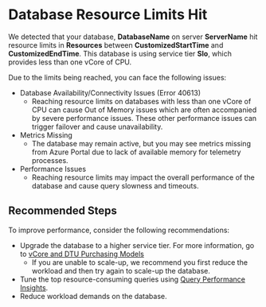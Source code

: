<properties
    pageTitle="Database Resource Limits Hit"
    description="Sub Core Database Resource Limits Hit"
    infoBubbleText="The resource limits were hit for this database. See details on the right."
    service="microsoft.sql"
    resource="servers"
    authors="ketho00"
    ms.author="ketho"
    displayOrder=""
    articleId="Subcore_166C42B9-A932-407E-A9AE-4B454D7986BF"
    diagnosticScenario="SqlPerfTsg"
    selfHelpType="diagnostics"
    supportTopicIds="32749513,32749514,32749515,32749520,32749526"
    resourceTags=""
    productPesIds="13491"
    cloudEnvironments="public,blackForest,fairfax,mooncake, usnat, ussec"
	ownershipId="AzureData_AzureSQLDB_Performance"
/>

# Database Resource Limits Hit  

<!--issueDescription-->
We detected that your database, **<!--$DatabaseName-->DatabaseName<!--/$DatabaseName-->** on server **<!--$ServerName-->ServerName<!--/$ServerName-->** hit resource limits in **<!--$Resources-->Resources<!--/$Resources-->** between **<!--$CustomizedStartTime-->CustomizedStartTime<!--/$CustomizedStartTime-->** and **<!--$CustomizedEndTime-->CustomizedEndTime<!--/$CustomizedEndTime-->**. This database is using service tier **<!--$Slo-->Slo<!--/$Slo-->**, which provides less than one vCore of CPU.  

Due to the limits being reached, you can face the following issues:  
* Database Availability/Connectivity Issues (Error 40613)  
    + Reaching resource limits on databases with less than one vCore of CPU can cause Out of Memory issues which are often accompanied by severe performance issues. These other performance issues can trigger failover and cause unavailability.   
* Metrics Missing  
    + The database may remain active, but you may see metrics missing from Azure Portal due to lack of available memory for telemetry processes.
* Performance Issues  
    + Reaching resource limits may impact the overall performance of the database and cause query slowness and timeouts.
<!--/issueDescription-->

## **Recommended Steps**
To improve performance, consider the following recommendations:   
* Upgrade the database to a higher service tier. For more information, go to [vCore and DTU Purchasing Models](https://docs.microsoft.com/azure/azure-sql/database/purchasing-models)  
    + If you are unable to scale-up, we recommend you first reduce the workload and then try again to scale-up the database.  
* Tune the top resource-consuming queries using [Query Performance Insights](https://docs.microsoft.com/azure/azure-sql/database/query-performance-insight-use).  
* Reduce workload demands on the database.

